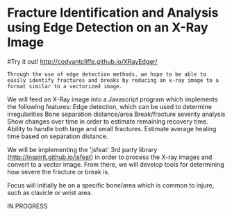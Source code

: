 # Fracture Identification and Analysis using Edge Detection on an X-Ray Image
#Try it out! http://codyantcliffe.github.io/XRayEdger/

    Through the use of edge detection methods, we hope to be able to easily identify fractures and breaks by reducing an x-ray image to a format similar to a vectorized image.

We will feed an X-Ray image into a Javascript program which implements the following features:
Edge detection, which can be used to determine irregularities
Bone separation distance/area
Break/fracture severity analysis
Show changes over time in order to estimate remaining recovery time.
Ability to handle both large and small fractures.
Estimate average healing time based on separation distance.

We will be implementing the 'jsfeat' 3rd party library (http://inspirit.github.io/jsfeat) in order to process the X-ray images and convert to a vector image.  From there, we will develop tools for determining how severe the fracture or break is.  

Focus will initially be on a specific bone/area which is common to injure, such as clavicle or wrist area.



IN PROGRESS
